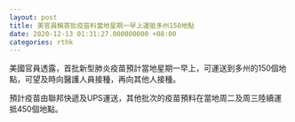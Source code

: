 ```yaml
---
layout: post
title: 美官員稱首批疫苗料當地星期一早上運抵多州150地點
date: 2020-12-13 01:31:27.000000000 +08:00
categories: rthk
---
```


美國官員透露，首批新型肺炎疫苗預計當地星期一早上，可運送到多州的150個地點，可望及時向醫護人員接種，再向其他人接種。

預計疫苗由聯邦快遞及UPS運送，其他批次的疫苗預料在當地周二及周三陸續運抵450個地點。
